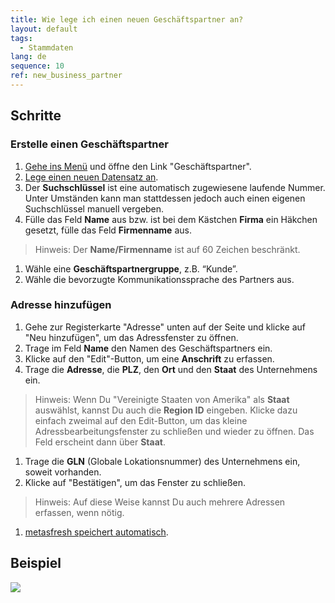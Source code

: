 ```yaml
---
title: Wie lege ich einen neuen Geschäftspartner an?
layout: default
tags:
  - Stammdaten
lang: de
sequence: 10
ref: new_business_partner
---
```


## Schritte

### Erstelle einen Geschäftspartner
1. [Gehe ins Menü](Menu) und öffne den Link "Geschäftspartner".
1. [Lege einen neuen Datensatz an](Neuer_Datensatz_Fenster_Webui).
1. Der **Suchschlüssel** ist eine automatisch zugewiesene laufende Nummer. Unter Umständen kann man stattdessen jedoch auch einen eigenen Suchschlüssel manuell vergeben.
1. Fülle das Feld **Name** aus bzw. ist bei dem Kästchen **Firma** ein Häkchen gesetzt, fülle das Feld **Firmenname** aus.
 > Hinweis: Der **Name/Firmenname** ist auf 60 Zeichen beschränkt.

1. Wähle eine **Geschäftspartnergruppe**, z.B. “Kunde”.
1. Wähle die bevorzugte Kommunikationssprache des Partners aus.

### Adresse hinzufügen
1. Gehe zur Registerkarte "Adresse" unten auf der Seite und klicke auf "Neu hinzufügen", um das Adressfenster zu öffnen.
1. Trage im Feld **Name** den Namen des Geschäftspartners ein.
1. Klicke auf den "Edit"-Button, um eine **Anschrift** zu erfassen.
1. Trage die **Adresse**, die **PLZ**, den **Ort** und den **Staat** des Unternehmens ein.
 >Hinweis: Wenn Du "Vereinigte Staaten von Amerika" als **Staat** auswählst, kannst Du auch die **Region ID** eingeben. Klicke dazu einfach zweimal auf den Edit-Button, um das kleine Adressbearbeitungsfenster zu schließen und wieder zu öffnen. Das Feld erscheint dann über **Staat**.

1. Trage die **GLN** (Globale Lokationsnummer) des Unternehmens ein, soweit vorhanden.
1. Klicke auf "Bestätigen", um das Fenster zu schließen.
 >Hinweis: Auf diese Weise kannst Du auch mehrere Adressen erfassen, wenn nötig.

1. [metasfresh speichert automatisch](Speicheranzeige).

## Beispiel

![](assets/Neuer_Geschäftspartner.gif)
